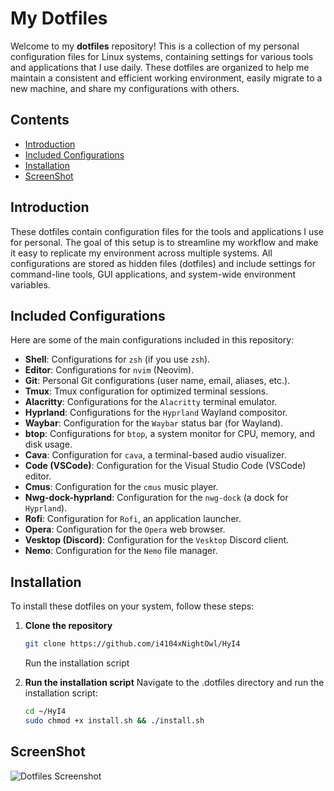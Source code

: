 # My Dotfiles

Welcome to my **dotfiles** repository! This is a collection of my personal configuration files for Linux systems, containing settings for various tools and applications that I use daily. These dotfiles are organized to help me maintain a consistent and efficient working environment, easily migrate to a new machine, and share my configurations with others.

## Contents

- [Introduction](#introduction)
- [Included Configurations](#included-configurations)
- [Installation](#installation)
- [ScreenShot](#screenshot)

## Introduction

These dotfiles contain configuration files for the tools and applications I use for personal. The goal of this setup is to streamline my workflow and make it easy to replicate my environment across multiple systems. All configurations are stored as hidden files (dotfiles) and include settings for command-line tools, GUI applications, and system-wide environment variables.

## Included Configurations

Here are some of the main configurations included in this repository:

- **Shell**: Configurations for `zsh` (if you use `zsh`).
- **Editor**: Configurations for `nvim` (Neovim).
- **Git**: Personal Git configurations (user name, email, aliases, etc.).
- **Tmux**: Tmux configuration for optimized terminal sessions.
- **Alacritty**: Configurations for the `Alacritty` terminal emulator.
- **Hyprland**: Configurations for the `Hyprland` Wayland compositor.
- **Waybar**: Configuration for the `Waybar` status bar (for Wayland).
- **btop**: Configurations for `btop`, a system monitor for CPU, memory, and disk usage.
- **Cava**: Configuration for `cava`, a terminal-based audio visualizer.
- **Code (VSCode)**: Configuration for the Visual Studio Code (VSCode) editor.
- **Cmus**: Configuration for the `cmus` music player.
- **Nwg-dock-hyprland**: Configuration for the `nwg-dock` (a dock for `Hyprland`).
- **Rofi**: Configuration for `Rofi`, an application launcher.
- **Opera**: Configuration for the `Opera` web browser.
- **Vesktop (Discord)**: Configuration for the `Vesktop` Discord client.
- **Nemo**: Configuration for the `Nemo` file manager.

## Installation

To install these dotfiles on your system, follow these steps:

1. **Clone the repository**

    ```bash
    git clone https://github.com/i4104xNightOwl/HyI4
    ```

    Run the installation script

2. **Run the installation script**
Navigate to the .dotfiles directory and run the installation script:

    ```bash
    cd ~/HyI4
    sudo chmod +x install.sh && ./install.sh
    ```

## ScreenShot
![Dotfiles Screenshot](file:screenshot.png)
